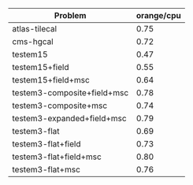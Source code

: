 | Problem                     | orange/cpu |
| --------------------------- | ---------- |
| atlas-tilecal               |       0.75 |
| cms-hgcal                   |       0.72 |
| testem15                    |       0.47 |
| testem15+field              |       0.55 |
| testem15+field+msc          |       0.64 |
| testem3-composite+field+msc |       0.78 |
| testem3-composite+msc       |       0.74 |
| testem3-expanded+field+msc  |       0.79 |
| testem3-flat                |       0.69 |
| testem3-flat+field          |       0.73 |
| testem3-flat+field+msc      |       0.80 |
| testem3-flat+msc            |       0.76 |
